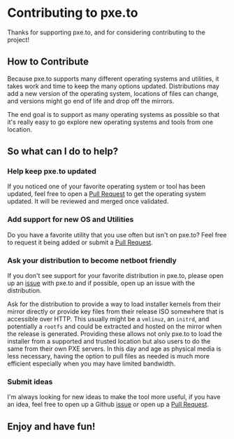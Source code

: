 # Contributing to pxe.to

Thanks for supporting pxe.to, and for considering contributing to the
project!

## How to Contribute

Because pxe.to supports many different operating systems and utilities, it
takes work and time to keep the many options updated.  Distributions may add a
new version of the operating system, locations of files can change, and versions
might go end of life and drop off the mirrors.

The end goal is to support as many operating systems as possible so that it's
really easy to go explore new operating systems and tools from one location.

## So what can I do to help?

### Help keep pxe.to updated

If you noticed one of your favorite operating system or tool has been updated,
feel free to open a [Pull Request] to get the operating system updated.  It 
will be reviewed and merged once validated.

### Add support for new OS and Utilities

Do you have a favorite utility that you use often but isn't on pxe.to?
Feel free to request it being added or submit a [Pull Request].

### Ask your distribution to become netboot friendly

If you don't see support for your favorite distribution in pxe.to, please
open up an [issue] with pxe.to and if possible, open up an issue with the
distribution.

Ask for the distribution to provide a way to load installer kernels from
their mirror directly or provide key files from their release ISO somewhere that
is accessible over HTTP.  This usually might be a `vmlinuz`, an `initrd`, and
potentially a `rootfs` and could be extracted and hosted on the mirror when the
release is generated.  Providing these allows not only pxe.to to load the
installer from a supported and trusted location but also users to do the same
from their own PXE servers.  In this day and age as physical media is less
necessary, having the option to pull files as needed is much more efficient
especially when you may have limited bandwidth.

### Submit ideas

I'm always looking for new ideas to make the tool more useful, if you have an
idea, feel free to open up a Github [issue] or open up a [Pull Request].

## Enjoy and have fun!

[issue]: https://github.com/pxe2/pxe.to/issues/new
[Pull Request]: https://github.com/pxe2/pxe.to/pulls


